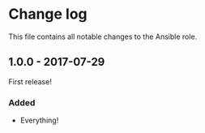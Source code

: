 # Change log

This file contains all notable changes to the Ansible role.

## 1.0.0 - 2017-07-29

First release!

### Added
- Everything!
